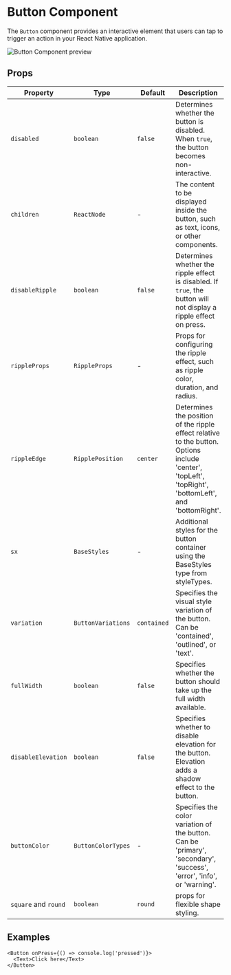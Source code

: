 # Button Component

The `Button` component provides an interactive element that users can tap to trigger an action in your React Native application.

![Button Component preview](https://lh3.googleusercontent.com/d/1q9WElmSIyepetXY79OekATu-MqJ4bl9d=s900?authuser=1)

## Props

| Property             | Type               | Default     | Description                                                                                                                                            |
| -------------------- | ------------------ | ----------- | ------------------------------------------------------------------------------------------------------------------------------------------------------ |
| `disabled`           | `boolean`          | `false`     | Determines whether the button is disabled. When `true`, the button becomes non-interactive.                                                            |
| `children`           | `ReactNode`        | -           | The content to be displayed inside the button, such as text, icons, or other components.                                                               |
| `disableRipple`      | `boolean`          | `false`     | Determines whether the ripple effect is disabled. If `true`, the button will not display a ripple effect on press.                                     |
| `rippleProps`        | `RippleProps`      | -           | Props for configuring the ripple effect, such as ripple color, duration, and radius.                                                                   |
| `rippleEdge`         | `RipplePosition`   | `center`    | Determines the position of the ripple effect relative to the button. Options include 'center', 'topLeft', 'topRight', 'bottomLeft', and 'bottomRight'. |
| `sx`                 | `BaseStyles`       | -           | Additional styles for the button container using the BaseStyles type from styleTypes.                                                                  |
| `variation`          | `ButtonVariations` | `contained` | Specifies the visual style variation of the button. Can be 'contained', 'outlined', or 'text'.                                                         |
| `fullWidth`          | `boolean`          | `false`     | Specifies whether the button should take up the full width available.                                                                                  |
| `disableElevation`   | `boolean`          | `false`     | Specifies whether to disable elevation for the button. Elevation adds a shadow effect to the button.                                                   |
| `buttonColor`        | `ButtonColorTypes` | -           | Specifies the color variation of the button. Can be 'primary', 'secondary', 'success', 'error', 'info', or 'warning'.                                  |
| `square` and `round` | `boolean`          | `round`     | props for flexible shape styling.                                                                                                                      |

## Examples

```tsx
<Button onPress={() => console.log('pressed')}>
  <Text>Click here</Text>
</Button>
```
